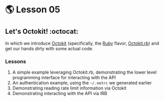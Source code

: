 # :earth_americas: Lesson 05

## Let's Octokit! :octocat:

In which we introduce [Octokit](https://github.com/octokit/) (specifically, the [Ruby](https://ruby-lang.org) flavor,  [Octokit.rb](https://github.com/octokit/octokit.rb/)) and get our hands dirty with some actual code.

### Lessons

1. A simple example leveraging Octokit.rb, demonstrating the lower level programming interface for interacting with the API
2. An authentication example, using the `~/.netrc` we generated earlier
3. Demonstrating reading rate limit information via Octokit
4. Demonstrating interacting with the API via IRB
